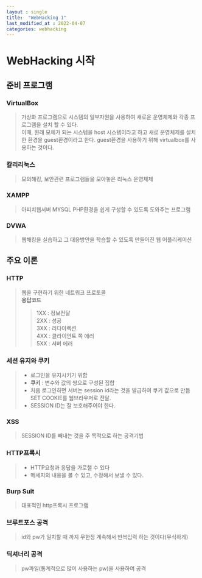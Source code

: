 ```yaml
---
layout : single
title:  "WebHacking 1"
last_modified_at : 2022-04-07
categories: webhacking
---
```

# WebHacking 시작

## 준비 프로그램

### VirtualBox 
>가상화 프로그램으로 시스템의 일부자원을 사용하여 새로운 운영체제와 각종 프로그램을 설치 할 수 있다.     
>이때, 원래 모체가 되는 시스템을 host 시스템이라고 하고 새로 운영체제를 설치한 환경을 guest환경이라고 한다.    guest환경을 사용하기 위해 virtualbox를 사용하는 것이다.

### 칼리리눅스
>모의해킹, 보안관련 프로그램들을 모아놓은 리눅스 운영체제

### XAMPP
>아피치웹서버 MYSQL PHP환경을 쉽게 구성할 수 있도록 도와주는 프로그램

### DVWA
>웹해킹을 실습하고 그 대응방안을 학습할 수 있도록 만들어진 웹 어플리케이션

## 주요 이론

### HTTP
>웹을 구현하기 위한 네트워크 프로토콜    
**응답코드**        
>>1XX : 정보전달      
2XX : 성공      
3XX : 리다이렉션      
4XX : 클라이언트 쪽 에러      
5XX : 서버 에러      

### 세션 유지와 쿠키
>- 로그인을 유지시키기 위함
>- **쿠키** : 변수와 값의 쌍으로 구성된 집합
>- 처음 로그인하면 서버는 session id라는 것을 발급하여 쿠키 값으로 만듬    SET COOKIE를 웹브라우저로 전달.
>- SESSION ID는 잘 보호해주어야 한다.

### XSS
>SESSION ID를 빼내는 것을 주 목적으로 하는 공격기법

### HTTP프록시
>- HTTP요청과 응답을 가로챌 수 있다
>- 메세지의 내용을 볼 수 있고, 수정해서 보낼 수 있다.

### Burp Suit
> 대표적인 http프록시 프로그램

### 브루트포스 공격
>id와 pw가 일치할 때 까지 무한정 계속해서 반복입력 하는 것이다(무식하게)

### 딕셔너리 공격
>pw파일(통계적으로 많이 사용하는 pw)을 사용하여 공격




